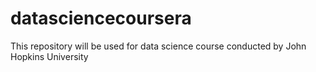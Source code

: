datasciencecoursera
===================

This repository will be used for data science course conducted by John Hopkins University
